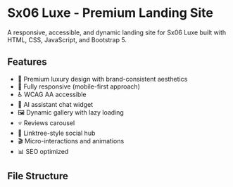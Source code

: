 # Sx06 Luxe - Premium Landing Site

A responsive, accessible, and dynamic landing site for Sx06 Luxe built with HTML, CSS, JavaScript, and Bootstrap 5.

## Features

- 🎨 Premium luxury design with brand-consistent aesthetics
- 📱 Fully responsive (mobile-first approach)
- ♿ WCAG AA accessible
- 🤖 AI assistant chat widget
- 🖼️ Dynamic gallery with lazy loading
- ⭐ Reviews carousel
- 🔗 Linktree-style social hub
- 🎬 Micro-interactions and animations
- 📊 SEO optimized

## File Structure
